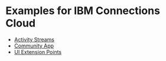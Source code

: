 

# Examples for IBM Connections Cloud


- [Activity Streams](./activity-streams)
- [Community App](./community-app)
- [UI Extension Points](./ui-extension-points)